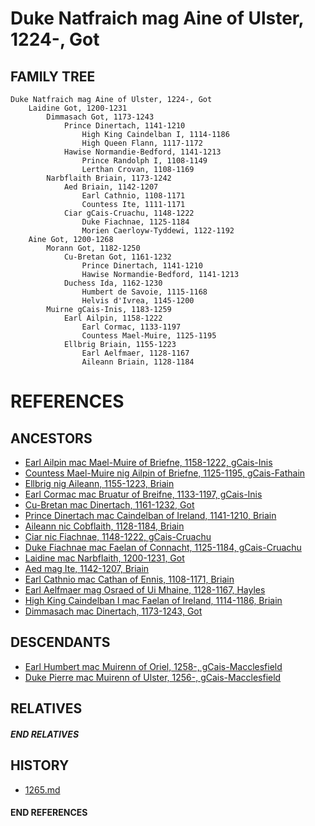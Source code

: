 # Duke Natfraich mag Aine of Ulster, 1224-, Got

## FAMILY TREE

```
Duke Natfraich mag Aine of Ulster, 1224-, Got
    Laidine Got, 1200-1231
        Dimmasach Got, 1173-1243
            Prince Dinertach, 1141-1210
                High King Caindelban I, 1114-1186
                High Queen Flann, 1117-1172
            Hawise Normandie-Bedford, 1141-1213
                Prince Randolph I, 1108-1149
                Lerthan Crovan, 1108-1169
        Narbflaith Briain, 1173-1242
            Aed Briain, 1142-1207
                Earl Cathnio, 1108-1171
                Countess Ite, 1111-1171
            Ciar gCais-Cruachu, 1148-1222
                Duke Fiachnae, 1125-1184
                Morien Caerloyw-Tyddewi, 1122-1192
    Aine Got, 1200-1268
        Morann Got, 1182-1250
            Cu-Bretan Got, 1161-1232
                Prince Dinertach, 1141-1210
                Hawise Normandie-Bedford, 1141-1213
            Duchess Ida, 1162-1230
                Humbert de Savoie, 1115-1168
                Helvis d'Ivrea, 1145-1200
        Muirne gCais-Inis, 1183-1259
            Earl Ailpin, 1158-1222
                Earl Cormac, 1133-1197
                Countess Mael-Muire, 1125-1195
            Ellbrig Briain, 1155-1223
                Earl Aelfmaer, 1128-1167
                Aileann Briain, 1128-1184
```


# REFERENCES

## ANCESTORS
* [Earl Ailpin mac Mael-Muire of Briefne, 1158-1222, gCais-Inis](ailpin_mac_mael-muire_1158.md)
* [Countess Mael-Muire nig Ailpin of Briefne, 1125-1195, gCais-Fathain](mael-muire_nig_ailpin_1125.md)
* [Ellbrig nig Aileann, 1155-1223, Briain](ellbrig_nig_aileann_1155.md)
* [Earl Cormac mac Bruatur of Breifne, 1133-1197, gCais-Inis](cormac_mac_bruatur_1133.md)
* [Cu-Bretan mac Dinertach, 1161-1232, Got](cu-bretan_mac_dinertach_1161.md)
* [Prince Dinertach mac Caindelban of Ireland, 1141-1210, Briain](dinertach_mac_caindelban_1141.md)
* [Aileann nic Cobflaith, 1128-1184, Briain](aileann_nic_cobflaith_1128.md)
* [Ciar nic Fiachnae, 1148-1222, gCais-Cruachu](ciar_nic_fiachnae_1148.md)
* [Duke Fiachnae mac Faelan of Connacht, 1125-1184, gCais-Cruachu](fiachnae_mac_faelan_1125.md)
* [Laidine mac Narbflaith, 1200-1231, Got](laidine_mac_narbflaith_1200.md)
* [Aed mag Ite, 1142-1207, Briain](aed_mag_ite_1142.md)
* [Earl Cathnio mac Cathan of Ennis, 1108-1171, Briain](cathnio_mac_cathan_1108.md)
* [Earl Aelfmaer mag Osraed of Ui Mhaine, 1128-1167, Hayles](aelfmaer_mag_osraed_1128.md)
* [High King Caindelban I mac Faelan of Ireland, 1114-1186, Briain](caindelban_i_mac_faelan_1114.md)
* [Dimmasach mac Dinertach, 1173-1243, Got](dimmasach_mac_dinertach_1173.md)

## DESCENDANTS
* [Earl Humbert mac Muirenn of Oriel, 1258-, gCais-Macclesfield](humbert_mac_muirenn_1258.md)
* [Duke Pierre mac Muirenn of Ulster, 1256-, gCais-Macclesfield](pierre_mac_muirenn_1256.md)

## RELATIVES

##### END RELATIVES 
## HISTORY
* [1265.md](../h/1265.md)

#### END REFERENCES

